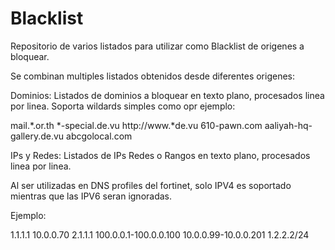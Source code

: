 # Blacklist

Repositorio de varios listados para utilizar como Blacklist de origenes a bloquear.

Se combinan multiples listados obtenidos desde diferentes origenes:



Dominios: Listados de dominios a bloquear en texto plano, procesados linea por linea. Soporta wildards simples como opr ejemplo:


mail.*.or.th
*-special.de.vu
http://www.*de.vu
610-pawn.com
aaliyah-hq-gallery.de.vu
abcgolocal.com


IPs y Redes: Listados de IPs Redes o Rangos en texto plano, procesados linea por linea.

Al ser utilizadas en DNS profiles del fortinet, solo IPV4 es soportado mientras que las IPV6 seran ignoradas.

Ejemplo:

1.1.1.1
10.0.0.70
2.1.1.1
100.0.0.1-100.0.0.100
10.0.0.99-10.0.0.201
1.2.2.2/24
